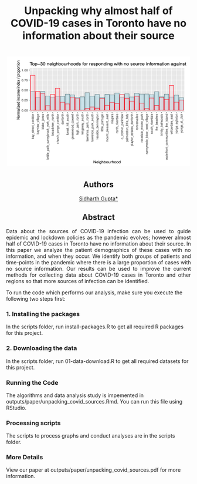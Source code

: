 <h1 align="center"> Unpacking why almost half of COVID-19 cases in Toronto have no information about their source </h1>
<h1 align="center">
  <img width="500" height="300" src="opening.png">
</h1>
<h2 align="center"> Authors </h2>
<center>

[Sidharth Gupta*](cs.toronto.edu/~sidgupta/)
</center>


<h2 align="center"> Abstract </h2>
<p align="justify">
Data about the sources of COVID-19 infection can be used to guide epidemic and lockdown policies as the pandemic evolves; however almost half of COVID-19 cases in Toronto have no information about their source. In this paper we analyze the patient demographics of these cases with no information, and when they occur. We identify both groups of patients and time-points in the pandemic where there is a large proportion of cases with no source information. Our results can be used to improve the current methods for collecting data about COVID-19 cases in Toronto and other regions so that more sources of infection can be identified.
</p>

To run the code which performs our analysis, make sure you execute the following two steps first:
### 1. Installing the packages

In the scripts folder, run install-packages.R to get all required R packages for this project.

### 2. Downloading the data

In the scripts folder, run 01-data-download.R to get all required datasets for this project.

### Running the Code

The algorithms and data analysis study is impemented in outputs/paper/unpacking_covid_sources.Rmd. You can run this file using RStudio.

### Processing scripts

The scripts to process graphs and conduct analyses are in the scripts folder.

### More Details 
View our paper at outputs/paper/unpacking_covid_sources.pdf for more information. 

